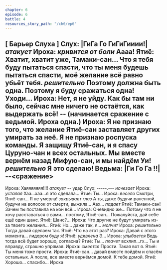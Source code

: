 ```yaml
---
chapter: 6
episode: 6
battle: 4
resources_story_path: "/ch6/ep6"
---
```

[ Барьер Слуха ]
Слух: |ГиГа Го ГиГиГииии!| *атакует*
Ироха: *кривится от боли* Аааа!
Ятиё: Хватит, хватит уже, Тамаки-сан... Что я тебя буду пытаться спасти, что ты меня будешь пытаться спасти, моё желание всё равно убьёт тебя. *решительно* Поэтому должна быть одна. Поэтому я буду сражаться одна! Уходи...
Ироха: Нет, я не уйду. Как бы там ни было, сейчас мне ничего не остаётся, как выдержать всё!
-- (начинается сражение с ведьмой. Ироха одна.)
Ироха: Я не признаю того, что желание Ятиё-сан заставляет других умирать за неё. Я не признаю роспуска команды. Я защищу Ятиё-сан, и я спасу Цуруно-чан и всех остальных. Мы вместе вернём назад Мифую-сан, и мы найдём Уи! *решительно* Я это сделаю!
Ведьма: |Ги Го Га !!|
--<сражение>
--
Ироха: Хаяяяяяяя!!!! *атакует*
-- удар
Слух: -----.--- *исчезает*
Ироха: *усталая* Хаа...хаа...я это сделала...
Ятиё: Ты...
Ироха: *весело* Смотри, Ятиё-сан... Я не умерла! *закрывает глаз* А ты, даже будучи раненной, будучи на волосок от смерти, выжила... Аах... *падает*
Ятиё: Тамаки-сан! Зачем ты поставила на кон всё...
Ироха: Очевидно же... Потому что я не хочу расставаться с вами... поэтому, Ятиё-сан... Пожалуйста, дай себе ещё один шанс.
Ятиё: Шанс?...
Ироха: Что другие не будут умирать из-за твоего желания...
Ятиё: Но... даже так, я... *молчит*
Ироха: *решительно* Тогда давай сделаем так.
Ятиё: Что на этот раз?
Ироха: Давай с этого момента... лидером буду я!
Ятиё: *удивлена* Э...
Ироха: *улыбается* Ведь тогда всё будет хорошо, согласна?
Ятиё: Ты... *плачет* всхлип...гх... Ты и вправду, страшно упрямая.
Ироха: *смеется* Прости. Такая вот я.
Ятиё: Ты меня тоже прости.
Ироха: Ятиё-сан... давай вместе пойдём и спасём остальных. А после, все вместе вернёмся домой. К тебе домой.
Ятиё: Хорошо... спасибо... Ироха
